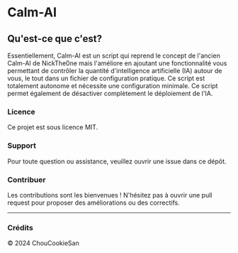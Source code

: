 # Calm-AI

## Qu'est-ce que c'est?

Essentiellement, Calm-AI est un script qui reprend le concept de l'ancien Calm-AI de NickThe0ne mais l'améliore en ajoutant une fonctionnalité vous permettant de contrôler la quantité d'intelligence artificielle (IA) autour de vous, le tout dans un fichier de configuration pratique. Ce script est totalement autonome et nécessite une configuration minimale. Ce script permet également de désactiver complètement le déploiement de l'IA.

### Licence

Ce projet est sous licence MIT.

### Support

Pour toute question ou assistance, veuillez ouvrir une issue dans ce dépôt.

### Contribuer

Les contributions sont les bienvenues ! N'hésitez pas à ouvrir une pull request pour proposer des améliorations ou des correctifs.

---

### Crédits

© 2024 ChouCookieSan